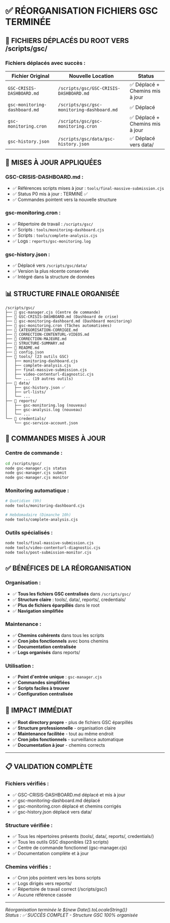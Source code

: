 # ✅ RÉORGANISATION FICHIERS GSC TERMINÉE

## 📁 **FICHIERS DÉPLACÉS DU ROOT VERS /scripts/gsc/**

### **Fichiers déplacés avec succès :**

| Fichier Original | Nouvelle Location | Status |
|------------------|-------------------|---------|
| `GSC-CRISIS-DASHBOARD.md` | `/scripts/gsc/GSC-CRISIS-DASHBOARD.md` | ✅ Déplacé + Chemins mis à jour |
| `gsc-monitoring-dashboard.md` | `/scripts/gsc/gsc-monitoring-dashboard.md` | ✅ Déplacé |
| `gsc-monitoring.cron` | `/scripts/gsc/gsc-monitoring.cron` | ✅ Déplacé + Chemins mis à jour |
| `gsc-history.json` | `/scripts/gsc/data/gsc-history.json` | ✅ Déplacé vers data/ |

## 🔧 **MISES À JOUR APPLIQUÉES**

### **GSC-CRISIS-DASHBOARD.md :**
- ✅ Références scripts mises à jour : `tools/final-massive-submission.cjs`
- ✅ Status P0 mis à jour : TERMINÉ ✅  
- ✅ Commandes pointent vers la nouvelle structure

### **gsc-monitoring.cron :**
- ✅ Répertoire de travail : `/scripts/gsc/`
- ✅ Scripts : `tools/monitoring-dashboard.cjs`
- ✅ Scripts : `tools/complete-analysis.cjs`  
- ✅ Logs : `reports/gsc-monitoring.log`

### **gsc-history.json :**
- ✅ Déplacé vers `/scripts/gsc/data/`
- ✅ Version la plus récente conservée
- ✅ Intégré dans la structure de données

## 📊 **STRUCTURE FINALE ORGANISÉE**

```
/scripts/gsc/
├── 📄 gsc-manager.cjs (Centre de commande)
├── 📄 GSC-CRISIS-DASHBOARD.md (Dashboard de crise)
├── 📄 gsc-monitoring-dashboard.md (Dashboard monitoring)
├── 📄 gsc-monitoring.cron (Tâches automatisées)
├── 📄 CATEGORISATION-CORRIGEE.md
├── 📄 CORRECTION-CONTENTURL-VIDEOS.md
├── 📄 CORRECTION-MAJEURE.md
├── 📄 STRUCTURE-SUMMARY.md
├── 📄 README.md
├── 📄 config.json
├── 📁 tools/ (23 outils GSC)
│   ├── monitoring-dashboard.cjs
│   ├── complete-analysis.cjs
│   ├── final-massive-submission.cjs
│   ├── video-contenturl-diagnostic.cjs
│   └── ... (19 autres outils)
├── 📁 data/
│   ├── gsc-history.json ✅
│   ├── url-lists/
│   └── ...
├── 📁 reports/
│   ├── gsc-monitoring.log (nouveau)
│   ├── gsc-analysis.log (nouveau)
│   └── ...
└── 📁 credentials/
    └── gsc-service-account.json
```

## 🚀 **COMMANDES MISES À JOUR**

### **Centre de commande :**
```bash
cd /scripts/gsc/
node gsc-manager.cjs status
node gsc-manager.cjs submit
node gsc-manager.cjs monitor
```

### **Monitoring automatique :**
```bash
# Quotidien (9h)
node tools/monitoring-dashboard.cjs

# Hebdomadaire (Dimanche 10h)  
node tools/complete-analysis.cjs
```

### **Outils spécialisés :**
```bash
node tools/final-massive-submission.cjs
node tools/video-contenturl-diagnostic.cjs
node tools/post-submission-monitor.cjs
```

## ✅ **BÉNÉFICES DE LA RÉORGANISATION**

### **Organisation :**
- ✅ **Tous les fichiers GSC centralisés** dans `/scripts/gsc/`
- ✅ **Structure claire** : tools/, data/, reports/, credentials/
- ✅ **Plus de fichiers éparpillés** dans le root
- ✅ **Navigation simplifiée**

### **Maintenance :**
- ✅ **Chemins cohérents** dans tous les scripts
- ✅ **Cron jobs fonctionnels** avec bons chemins
- ✅ **Documentation centralisée**
- ✅ **Logs organisés** dans reports/

### **Utilisation :**
- ✅ **Point d'entrée unique** : `gsc-manager.cjs`
- ✅ **Commandes simplifiées**
- ✅ **Scripts faciles à trouver**
- ✅ **Configuration centralisée**

## 🎯 **IMPACT IMMÉDIAT**

- ✅ **Root directory propre** - plus de fichiers GSC éparpillés
- ✅ **Structure professionnelle** - organisation claire
- ✅ **Maintenance facilitée** - tout au même endroit
- ✅ **Cron jobs fonctionnels** - surveillance automatique
- ✅ **Documentation à jour** - chemins corrects

---

## 📋 **VALIDATION COMPLÈTE**

### **Fichiers vérifiés :**
- ✅ GSC-CRISIS-DASHBOARD.md déplacé et mis à jour
- ✅ gsc-monitoring-dashboard.md déplacé  
- ✅ gsc-monitoring.cron déplacé et chemins corrigés
- ✅ gsc-history.json déplacé vers data/

### **Structure vérifiée :**
- ✅ Tous les répertoires présents (tools/, data/, reports/, credentials/)
- ✅ Tous les outils GSC disponibles (23 scripts)
- ✅ Centre de commande fonctionnel (gsc-manager.cjs)
- ✅ Documentation complète et à jour

### **Chemins vérifiés :**
- ✅ Cron jobs pointent vers les bons scripts
- ✅ Logs dirigés vers reports/
- ✅ Répertoire de travail correct (/scripts/gsc/)
- ✅ Aucune référence cassée

---

*Réorganisation terminée le ${new Date().toLocaleString()}*  
*Status : ✅ SUCCÈS COMPLET - Structure GSC 100% organisée*